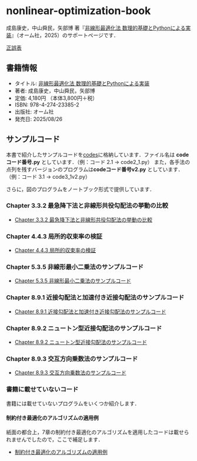 # nonlinear-optimization-book
成島康史，中山舜民，矢部博 著『[非線形最適化法 数理的基礎とPythonによる実装](https://www.ohmsha.co.jp/book/9784274233852/)』（オーム社，2025）のサポートページです．

[正誤表](https://shummin.github.io/support_book/nonlinear-optimization-book/)

## 書籍情報
* タイトル: [非線形最適化法 数理的基礎とPythonによる実装](https://www.ohmsha.co.jp/book/9784274233852/)
* 著者: 成島康史，中山舜民，矢部博
* 定価: 4,180円 （本体3,800円＋税）
* ISBN: 978-4-274-23385-2
* 出版社: オーム社
* 発売日: 2025/08/26

## サンプルコード
本書で紹介したサンプルコードを[codes](codes)に格納しています．ファイル名は **codeコード番号.py** としています．（例：コード 2.1 -> code2_1.py）
また，各手法の点列を残すバージョンのプログラムは**codeコード番号v2.py** としています．（例：コード 3.1 -> code3_1v2.py）

さらに，図のプログラムをノートブック形式で提供しています．

### Chapter 3.3.2 最急降下法と非線形共役勾配法の挙動の比較
* [Chapter 3.3.2 最急降下法と非線形共役勾配法の挙動の比較](Chapter3_3_2.ipynb)

### Chapter 4.4.3 局所的収束率の検証
* [Chapter 4.4.3 局所的収束率の検証](Chapter4_4_3.ipynb)

### Chapter 5.3.5 非線形最小二乗法のサンプルコード
* [Chapter 5.3.5 非線形最小二乗法のサンプルコード](Chapter5_3_2.ipynb)

### Chapter 8.9.1 近接勾配法と加速付き近接勾配法のサンプルコード
* [Chapter 8.9.1 近接勾配法と加速付き近接勾配法のサンプルコード](Chapter8_9_1.ipynb)

### Chapter 8.9.2 ニュートン型近接勾配法のサンプルコード
* [Chapter 8.9.2 ニュートン型近接勾配法のサンプルコード](Chapter8_9_2.ipynb)

### Chapter 8.9.3 交互方向乗数法のサンプルコード
* [Chapter 8.9.3 交互方向乗数法のサンプルコード](Chapter8_9_3.ipynb)


### 書籍に載せていないコード
書籍には載せていないプログラムをいくつか紹介します．
#### 制約付き最適化のアルゴリズムの適用例
紙面の都合上，7章の制約付き最適化のアルゴリズムを適用したコードは載せられませんでしたので，ここで補足します．
* [制約付き最適化のアルゴリズムの適用例](Chapter7_supp.ipynb)
